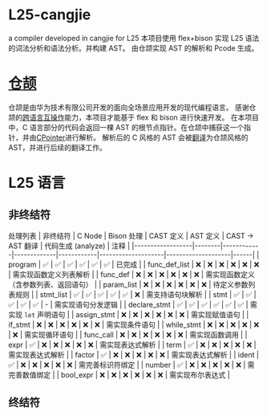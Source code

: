 # L25-cangjie

a compiler developed in cangjie for L25
本项目使用 flex+bison 实现 L25 语法的词法分析和语法分析。并构建 AST。
由仓颉实现 AST 的解析和 Pcode 生成。

# [仓颉](https://cangjie-lang.cn/)

仓颉是由华为技术有限公司开发的面向全场景应用开发的现代编程语言。
感谢仓颉的[跨语言互操作](https://cangjie-lang.cn/docs?url=%2F0.53.18%2Fuser_manual%2Fsource_zh_cn%2FFFI%2Fcangjie-c.html)能力，本项目才能基于 flex 和 bison 进行快速开发。
在本项目中，C 语言部分的代码会返回一棵 AST 的根节点指针。在仓颉中捕获这一个指针，并由[CPointer<T>](https://docs.cangjie-lang.cn/docs/0.53.18/libs/std/core/core_package_api/core_package_intrinsics.html#cpointert)进行解析。
解析后的 C 风格的 AST 会被[翻译](src/translate.cj)为仓颉风格的 AST，并进行后续的翻译工作。

# L25 语言

## 非终结符

处理列表
| 非终结符 | C Node | Bison 处理 | CAST 定义 | AST 定义 | CAST → AST 翻译 | 代码生成 (analyze) | 注释 |
|------------------|--------|------------|-------------|------------|--------------------|--------------------|------|
| program | ✅ | ✅ | ✅ | ✅ | ✅ | ✅ | 已完成 |
| func_def_list | ❌ | ❌ | ❌ | ❌ | ❌ | ❌ | 需实现函数定义列表解析 |
| func_def | ❌ | ❌ | ❌ | ❌ | ❌ | ❌ | 需实现函数定义（含参数列表、返回语句） |
| param_list | ❌ | ❌ | ❌ | ❌ | ❌ | ❌ | 待定义参数列表规则 |
| stmt_list | ✅ | ✅ | ✅ | ✅ | ✅ | ❌ | 需支持语句块解析 |
| stmt |  ✅  | ✅ | ✅ | ✅ | ✅ | - | 需实现语句分发逻辑 |
| declare_stmt | ✅ | ✅ | ✅ | ✅ | ✅ | ✅ | 需实现 `let` 声明语句 |
| assign_stmt | ❌ | ❌ | ❌ | ❌ | ❌ | ❌ | 需实现赋值语句 |
| if_stmt | ❌ | ❌ | ❌ | ❌ | ❌ | ❌ | 需实现条件语句 |
| while_stmt | ❌ | ❌ | ❌ | ❌ | ❌ | ❌ | 需实现循环语句 |
| func_call | ❌ | ❌ | ❌ | ❌ | ❌ | ❌ | 需实现函数调用 |
| expr | ✅ | ❌ | ❌ | ❌ | ❌ | ❌ | 需实现表达式解析 |
| term | ✅ | ❌ | ❌ | ❌ | ❌ | ❌ | 需实现表达式解析 |
| factor | ✅ | ❌ | ❌ | ❌ | ❌ | ❌ | 需实现表达式解析 |
| ident | ✅ | ❌ | ❌ | ❌ | ❌ | ❌ | 需完善标识符绑定 |
| number | ✅ | ❌ | ❌ | ❌ | ❌ | ❌ | 需完善数值绑定 |
| bool_expr | ❌ | ❌ | ❌ | ❌ | ❌ | ❌ | 需实现布尔表达式 |


## 终结符
